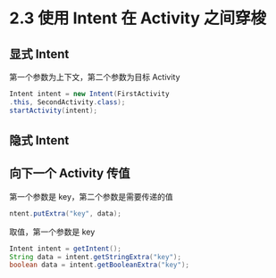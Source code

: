 # 2.3 使用 Intent 在 Activity 之间穿梭
## 显式 Intent
第一个参数为上下文，第二个参数为目标  Activity
``` java
Intent intent = new Intent(FirstActivity
.this, SecondActivity.class);
startActivity(intent);
```

## 隐式 Intent

## 向下一个 Activity 传值
第一个参数是 key，第二个参数是需要传递的值
``` java
ntent.putExtra("key", data);
```
取值，第一个参数是 key
``` java
Intent intent = getIntent();
String data = intent.getStringExtra("key");
boolean data = intent.getBooleanExtra("key");

```